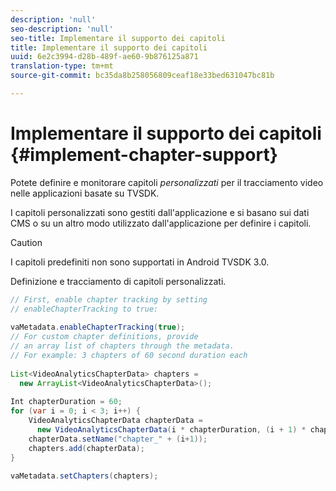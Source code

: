 ```yaml
---
description: 'null'
seo-description: 'null'
seo-title: Implementare il supporto dei capitoli
title: Implementare il supporto dei capitoli
uuid: 6e2c3994-d28b-489f-ae60-9b876125a871
translation-type: tm+mt
source-git-commit: bc35da8b258056809ceaf18e33bed631047bc81b

---
```



# Implementare il supporto dei capitoli {#implement-chapter-support}

Potete definire e monitorare capitoli *personalizzati* per il tracciamento video nelle applicazioni basate su TVSDK.

I capitoli personalizzati sono gestiti dall&#39;applicazione e si basano sui dati CMS o su un altro modo utilizzato dall&#39;applicazione per definire i capitoli.

>[!CAUTION]
>
>I capitoli predefiniti non sono supportati in Android TVSDK 3.0.

Definizione e tracciamento di capitoli personalizzati.

```java
// First, enable chapter tracking by setting   
// enableChapterTracking to true: 
 
vaMetadata.enableChapterTracking(true); 
// For custom chapter definitions, provide  
// an array list of chapters through the metadata. 
// For example: 3 chapters of 60 second duration each 
 
List<VideoAnalyticsChapterData> chapters =  
  new ArrayList<VideoAnalyticsChapterData>(); 
 
Int chapterDuration = 60; 
for (var i = 0; i < 3; i++) { 
    VideoAnalyticsChapterData chapterData =  
      new VideoAnalyticsChapterData(i * chapterDuration, (i + 1) * chapterDuration);  
    chapterData.setName("chapter_" + (i+1)); 
    chapters.add(chapterData); 
} 
 
vaMetadata.setChapters(chapters); 
```
